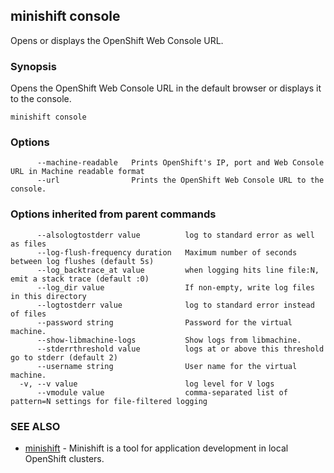 ## minishift console

Opens or displays the OpenShift Web Console URL.

### Synopsis


Opens the OpenShift Web Console URL in the default browser or displays it to the console.

```
minishift console
```

### Options

```
      --machine-readable   Prints OpenShift's IP, port and Web Console URL in Machine readable format
      --url                Prints the OpenShift Web Console URL to the console.
```

### Options inherited from parent commands

```
      --alsologtostderr value          log to standard error as well as files
      --log-flush-frequency duration   Maximum number of seconds between log flushes (default 5s)
      --log_backtrace_at value         when logging hits line file:N, emit a stack trace (default :0)
      --log_dir value                  If non-empty, write log files in this directory
      --logtostderr value              log to standard error instead of files
      --password string                Password for the virtual machine.
      --show-libmachine-logs           Show logs from libmachine.
      --stderrthreshold value          logs at or above this threshold go to stderr (default 2)
      --username string                User name for the virtual machine.
  -v, --v value                        log level for V logs
      --vmodule value                  comma-separated list of pattern=N settings for file-filtered logging
```

### SEE ALSO
* [minishift](minishift.md)	 - Minishift is a tool for application development in local OpenShift clusters.

